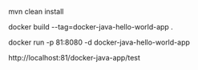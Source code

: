 mvn clean install

docker build --tag=docker-java-hello-world-app .

docker run -p 81:8080 -d docker-java-hello-world-app

http://localhost:81/docker-java-app/test

